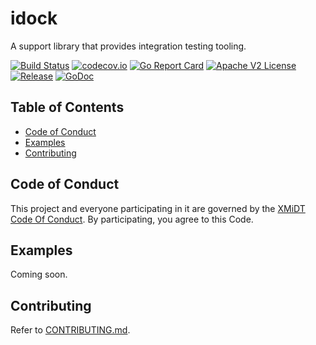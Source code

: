 # idock

A support library that provides integration testing tooling.

[![Build Status](https://github.com/xmidt-org/idock/actions/workflows/ci.yml/badge.svg)](https://github.com/xmidt-org/idock/actions/workflows/ci.yml)
[![codecov.io](http://codecov.io/github/xmidt-org/idock/coverage.svg?branch=main)](http://codecov.io/github/xmidt-org/idock?branch=main)
[![Go Report Card](https://goreportcard.com/badge/github.com/xmidt-org/idock)](https://goreportcard.com/report/github.com/xmidt-org/idock)
[![Apache V2 License](http://img.shields.io/badge/license-Apache%20V2-blue.svg)](https://github.com/xmidt-org/idock/blob/main/LICENSE)
[![Release](https://img.shields.io/github/release/xmidt-org/idock.svg)](https://github.com/xmidt-org/idock/releases/latest)
[![GoDoc](https://pkg.go.dev/badge/github.com/xmidt-org/idock)](https://pkg.go.dev/github.com/xmidt-org/idock)

## Table of Contents

- [Code of Conduct](#code-of-conduct)
- [Examples](#examples)
- [Contributing](#contributing)

## Code of Conduct

This project and everyone participating in it are governed by the [XMiDT Code Of Conduct](https://xmidt.io/code_of_conduct/). 
By participating, you agree to this Code.

## Examples 

Coming soon.

## Contributing

Refer to [CONTRIBUTING.md](CONTRIBUTING.md).
